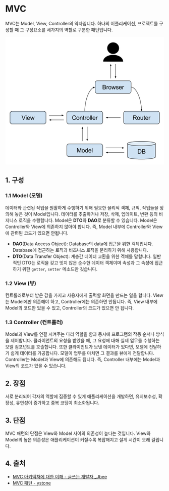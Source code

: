 # MVC

MVC는 Model, View, Controller의 약자입니다. 하나의 어플리케이션, 프로젝트를 구성할 때 그 구성요소를 세가지의 역할로 구분한 패턴입니다.

![MVC](../_images/programming-mvc01.png)

## 1. 구성

### 1.1 Model (모델)

데이터와 관련된 작업을 원활하게 수행하기 위해 필요한 물리적 객체, 규칙, 작업들을 정의해 놓은 것이 Model입니다. 데이터를 추출하거나 저장, 삭제, 엡데이트, 변환 등의 비지니스 로직을 수행합니다. Model은 **DTO**와 **DAO**로 분류할 수 있습니다. Model은 Controller와 View에 의존하지 않아야 합니다. 즉, Model 내부에 Controller와 View에 관련된 코드가 있으면 안됩니다.

- **DAO**(Data Access Object): Database의 data에 접근을 위한 객체입니다. Database에 접근하는 로직과 비즈니스 로직을 분리하기 위해 사용합니다.
- **DTO**(Data Transfer Object): 계층간 데이터 교환을 위한 겍체를 말합니다. 일반적인 DTO는 로직을 갖고 잇지 않은 순수한 데이터 객체이며 속성과 그 속성에 접근하기 위한 `getter`, `setter` 메소드만 깆습니다.

### 1.2 View (뷰)

컨트롤러로부터 받은 값을 가지고 사용자에게 출력할 화면을 만드는 일을 합니다. View는 Model에만 의존해야 하고, Controller에는 의존하면 안됩니다. 즉, View 내부에 Model의 코드만 있을 수 있고, Controller의 코드가 있으면 안 됩니다.

### 1.3 Controller (컨트롤러)

Model과 View를 연결 시켜주는 다리 역할을 함과 동시에 프로그램의 작동 순서나 방식을 제어합니다. 클라이언트의 요청을 받았을 때, 그 요청에 대해 실제 업무를 수행하는 모델 컴포넌트를 호출합니다. 또한 클라이언트가 보낸 데이터가 있다면, 모델에 전달하기 쉽게 데이터를 가공합니다. 모델이 업무를 마치면 그 결과를 뷰에게 전달합니다. Controller는 Model과 View에 의존해도 됩니다. 즉, Controller 내부에는 Model과 View의 코드가 있을 수 있습니다.

## 2. 장점

서로 분리되어 각자의 역할에 집중할 수 있게 애플리케이션을 개발하면, 유지보수성, 확장성, 유연성이 증가하고 중복 코딩이 최소화됩니다.

## 3. 단점

MVC 패턴의 단점은 View와 Model 사이의 의존성이 높다는 것입니다. View와 Model의 높은 의존성은 애플리케이션이 커질수록 복잡해지고 설계 시간이 오래 걸립니다.

## 4. 출처

- [MVC 아키텍쳐에 대한 이해 - 글쓰는 개발자 \_Jbee](https://asfirstalways.tistory.com/180)
- [MVC 패턴 - ystone](https://velog.io/@ljinsk3/Concept-MVC-Pattern)
